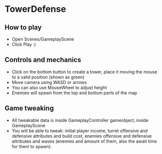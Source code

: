 # TowerDefense
## How to play
* Open Scenes/GameplayScene
* Click Play :)

## Controls and mechanics
* Click on the bottom button to create a tower, place it moving the mouse to a valid position (shown as green)
* Move camera using WASD or arrows
* You can also use MouseWheel to adjust height
* Enemies will spawn from the top and bottom parts of the map

## Game tweaking
* All tweakable data is inside GameplayController gameobject, inside GameplayScene
* You will be able to tweak: initial player income, turret offensive and defensive attributes and build cost, enemies offensive and defensive attributes and waves (enemies and amount of them, also the await time for them to spawn).
